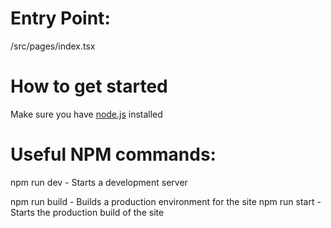 # Entry Point:
/src/pages/index.tsx

# How to get started
Make sure you have [node.js](https://nodejs.org/en/) installed




# Useful NPM commands:

npm run dev - Starts a development server

npm run build - Builds a production environment for the site
npm run start - Starts the production build of the site

